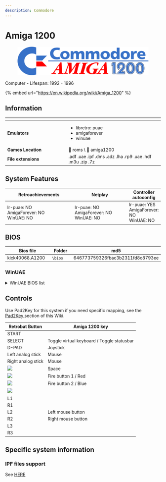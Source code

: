 ```yaml
---
description: Commodore
---
```


# Amiga 1200

<div align="left">

<figure><picture><source srcset="https://raw.githubusercontent.com/fabricecaruso/es-theme-carbon/91d85c7849cc550b0cac4e75cb8e0923d3b61b5e/art/logos/amiga1200-w.svg" media="(prefers-color-scheme: dark)"><img src="https://raw.githubusercontent.com/fabricecaruso/es-theme-carbon/5149a33eed46b2af638b06119397d4023b75131f/art/logos/amiga1200.svg" alt=""></picture><figcaption></figcaption></figure>

</div>

Computer - Lifespan: 1992 - 1996

{% embed url="https://en.wikipedia.org/wiki/Amiga_1200" %}

## Information

<table data-header-hidden><thead><tr><th width="184"></th><th></th><th data-hidden></th></tr></thead><tbody><tr><td><strong>Emulators</strong></td><td><ul><li>libretro: puae</li><li>amigaforever</li><li>winuae</li></ul></td><td></td></tr><tr><td><strong>Games Location</strong></td><td><span data-gb-custom-inline data-tag="emoji" data-code="1f4c1">📁</span> roms \ <span data-gb-custom-inline data-tag="emoji" data-code="1f4c2">📂</span> amiga1200</td><td></td></tr><tr><td><strong>File extensions</strong></td><td>.adf .uae .ipf .dms .adz .lha .rp9 .uae .hdf .m3u .zip .7z</td><td></td></tr></tbody></table>

## System Features

<table><thead><tr><th width="245">Retroachievements</th><th width="200">Netplay</th><th>Controller autoconfig</th></tr></thead><tbody><tr><td>lr-puae: NO<br>AmigaForever: NO<br>WinUAE: NO</td><td>lr-puae: NO<br>AmigaForever: NO<br>WinUAE: NO</td><td>lr-puae: YES<br>AmigaForever: NO<br>WinUAE: NO</td></tr></tbody></table>

## BIOS

<table><thead><tr><th width="193">Bios file</th><th width="142.03610108303252">Folder</th><th>md5</th></tr></thead><tbody><tr><td>kick40068.A1200</td><td><code>\bios</code></td><td>646773759326fbac3b2311fd8c8793ee</td></tr></tbody></table>

### WinUAE

<details>

<summary>WinUAE BIOS list</summary>

Kickstart v3.1 r40.068 (1993-12)(Commodore)(A1200)\[!].rom\
or\
Kickstart - 391774-01 (USA, Europe) (v3.1 Rev 40.068) (A1200).rom\
or\
kick40068.A1200

</details>

## Controls

Use Pad2Key for this system if you need specific mapping, see the [Pad2Key ](../../../../../en/controllers/pad2key.md)section of this Wiki.

| Retrobat Button                                         | Amiga 1200 key                             |
| ------------------------------------------------------- | ------------------------------------------ |
| START                                                   |                                            |
| SELECT                                                  | Toggle virtual keyboard / Toggle statusbar |
| D-PAD                                                   | Joystick                                   |
| Left analog stick                                       | Mouse                                      |
| Right analog stick                                      | Mouse                                      |
| ![](<../../../../../en/.gitbook/assets/image (45).png>) | Space                                      |
| ![](<../../../../../en/.gitbook/assets/image (27).png>) | Fire button 1 / Red                        |
| ![](<../../../../../en/.gitbook/assets/image (13).png>) | Fire button 2 / Blue                       |
| ![](<../../../../../en/.gitbook/assets/image (47).png>) |                                            |
| L1                                                      |                                            |
| R1                                                      |                                            |
| L2                                                      | Left mouse button                          |
| R2                                                      | Right mouse button                         |
| L3                                                      |                                            |
| R3                                                      |                                            |

## Specific system information

### IPF files support

See [HERE](../../../../../en/systems-and-emulators/supported-game-systems/home-computer/commodore/amiga-4000.md#specific-system-information)
